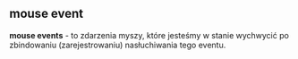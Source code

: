## mouse event

**mouse events** - to zdarzenia myszy, które jesteśmy w stanie wychwycić po zbindowaniu (zarejestrowaniu) 
nasłuchiwania tego eventu.